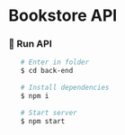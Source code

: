 # Bookstore API

### 📝 Run API

```bash
   # Enter in folder
   $ cd back-end
   
   # Install dependencies
   $ npm i
   
   # Start server
   $ npm start
```
